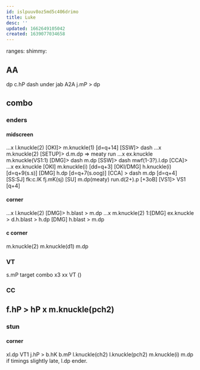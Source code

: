 ```yaml
---
id: islpuuv8oz5md5c406drimo
title: Luke
desc: ''
updated: 1662649105042
created: 1639077034658
---
```

ranges:
shimmy:

## AA
dp
c.hP
dash under jab
A2A j.mP > dp
## combo
### enders
#### midscreen
...x l.knuckle(2)
  [OKI]> m.knuckle(1) [d=q+14]
  [SSW]> dash
...x m.knuckle(2)
  [SETUP]> d.m.dp => meaty run
...x ex.knuckle m.knuckle(VS1:1)
  [DMG]> dash m.dp
  [SSW]> dash mwf(1-3?).l.dp
  [CCA]> 
...x ex.knuckle
  [OKI] m.knuckle(i) [dd=q+3]
  [OKI/DMG] h.knuckle(i) [d=q+9(s.s)]
  [DMG] h.dp [d=q+7(s.oog)]
  [CCA] > dash m.dp [d=q+4]
  [SS:SJ] fk:c.lK fj.mK(sj)
  [SU] m.dp(meaty) run.d(2+).p [+3oB]
  [VS1]> VS1 [q+4] 
#### corner
...x l.knuckle(2)
  [DMG]> h.blast > m.dp
...x m.knuckle(2)
  1:[DMG] ex.knuckle > d.h.blast > h.dp
  [DMG] h.blast > m.dp
#### c corner
m.knuckle(2) m.knuckle(d1) m.dp

### VT
s.mP target combo x3 xx VT ()

### CC
f.hP > hP x m.knuckle(pch2)
  - 
### stun
#### corner
xl.dp VT1 j.hP > b.hK b.mP l.knuckle(ch2) l.knuckle(pch2) m.knuckle(i) m.dp
  if timings slightly late, l.dp ender.

